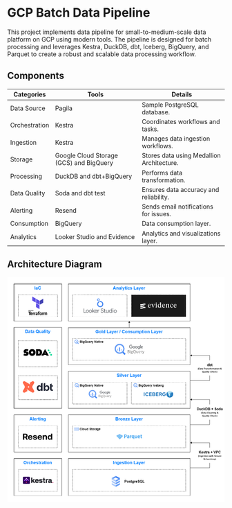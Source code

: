 # GCP Batch Data Pipeline

This project implements data pipeline for small-to-medium-scale data platform on GCP using modern tools. The pipeline is designed for batch processing and leverages Kestra, DuckDB, dbt, Iceberg, BigQuery, and Parquet to create a robust and scalable data processing workflow.

## Components

| **Categories**          | **Tools**                              | **Details**                               |
|------------------------|-----------------------------------------|-------------------------------------------|
| Data Source            | Pagila                                  | Sample PostgreSQL database.               |
| Orchestration          | Kestra                                  | Coordinates workflows and tasks.          |
| Ingestion              | Kestra                                  | Manages data ingestion workflows.         |
| Storage                | Google Cloud Storage (GCS) and BigQuery | Stores data using Medallion Architecture. |
| Processing             | DuckDB and dbt+BigQuery                 | Performs data transformation.             |
| Data Quality           | Soda and dbt test                       | Ensures data accuracy and reliability.    |
| Alerting               | Resend                                  | Sends email notifications for issues.     |
| Consumption            | BigQuery                                | Data consumption layer.                   |
| Analytics              | Looker Studio and Evidence              | Analytics and visualizations layer.       |

## Architecture Diagram

![](https://github.com/irwandifo/gcp-batch-infra/blob/main/img/gcp-batch-diagram.png)
